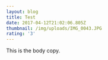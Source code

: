 ```yaml
---
layout: blog
title: Test
date: 2017-04-12T21:02:06.805Z
thumbnail: /img/uploads/IMG_0043.JPG
rating: '3'
---
```

This is the body copy.

